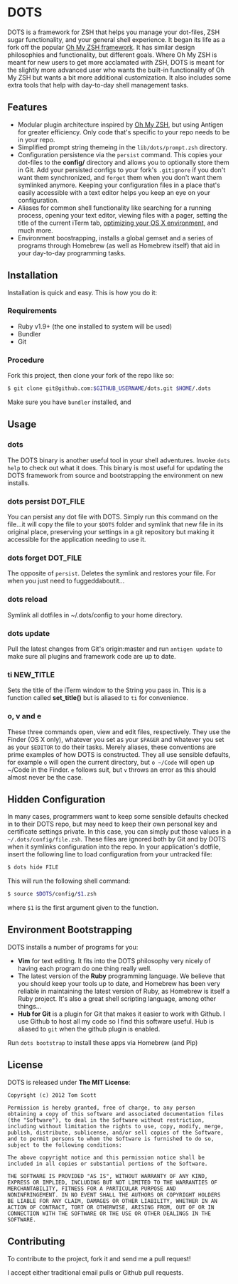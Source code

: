 DOTS
====

DOTS is a framework for ZSH that helps you manage your dot-files, ZSH
sugar functionality, and your general shell experience. It began its
life as a fork off the popular [Oh My ZSH framework][omz]. It has
similar design philosophies and functionality, but different goals.
Where Oh My ZSH is meant for new users to get more acclamated with ZSH,
DOTS is meant for the slightly more advanced user who wants the built-in
functionality of Oh My ZSH but wants a bit more additional
customization. It also includes some extra tools that help with day-to-day
shell management tasks.

Features
--------

- Modular plugin architecture inspired by [Oh My ZSH][omz], but using Antigen for greater efficiency.
  Only code that's specific to your repo needs to be in your repo.
- Simplified prompt string themeing in the `lib/dots/prompt.zsh` directory.
- Configuration persistence via the `persist` command. This copies your
  dot-files to the **config/** directory and allows you to optionally
  store them in Git. Add your persisted configs to your fork's
  `.gitignore` if you don't want them synchronized, and `forget`
  them when you don't want them symlinked anymore. Keeping your
  configuration files in a place that's easily accessible with a
  text editor helps you keep an eye on your configuration.
- Aliases for common shell functionality like searching for a running
  process, opening your text editor, viewing files with a pager, setting
  the title of the current iTerm tab, [optimizing your OS X environment](osx4h),
  and much more.
- Environment boostrapping, installs a global gemset and a series of
  programs through Homebrew (as well as Homebrew itself) that aid in
  your day-to-day programming tasks.

Installation
------------

Installation is quick and easy. This is how you do it:

### Requirements

- Ruby v1.9+ (the one installed to system will be used)
- Bundler
- Git

### Procedure

Fork this project, then clone your fork of the repo like so:

```bash
$ git clone git@github.com:$GITHUB_USERNAME/dots.git $HOME/.dots
```

Make sure you have `bundler` installed, and 


Usage
-----

### dots

The DOTS binary is another useful tool in your shell adventures. Invoke
`dots help` to check out what it does. This binary is most useful for
updating the DOTS framework from source and bootstrapping the environment
on new installs.


### dots persist DOT_FILE

You can persist any dot file with DOTS. Simply run this command on 
the file...it will copy the file to your `$DOTS` folder and symlink 
that new file in its original place, preserving your settings in a 
git repository but making it accessible for the application needing
to use it.

### dots forget DOT_FILE

The opposite of `persist`. Deletes the symlink and restores your file. 
For when you just need to fuggeddaboutit...

### dots reload

Symlink all dotfiles in ~/.dots/config to your home directory.

### dots update

Pull the latest changes from Git's origin:master and run `antigen
update` to make sure all plugins and framework code are up to date.

### ti NEW_TITLE

Sets the title of the iTerm window to the String you pass in. This is a
function called **set_title()** but is aliased to `ti` for convenience.

### o, v and e

These three commands open, view and edit files, respectively. They use
the Finder (OS X only), whatever you set as your `$PAGER` and whatever
you set as your `$EDITOR` to do their tasks. Merely aliases, these
conventions are prime examples of how DOTS is constructed. They all use
sensible defaults, for example `o` will open the current directory, but
`o ~/Code` will open up ~/Code in the Finder. `e` follows suit, but `v`
throws an error as this should almost never be the case. 


Hidden Configuration
--------------------

In many cases, programmers want to keep some sensible defaults checked
in to their DOTS repo, but may need to keep their own personal key and
certificate settings private. In this case, you can simply put those
values in a `~/.dots/config/file.zsh`. These files are ignored both by
Git and by DOTS when it symlinks configuration into the repo. In your
application's dotfile, insert the following line to load configuration
from your untracked file:

```bash
$ dots hide FILE
```

This will run the following shell command:

```bash
$ source $DOTS/config/$1.zsh
```

where `$1` is the first argument given to the function.

Environment Bootstrapping
-------------------------

DOTS installs a number of programs for you:

- **Vim** for text editing. It fits into the DOTS philosophy very nicely
  of having each program do one thing really well.
- The latest version of the **Ruby** programming language. We believe
  that you should keep your tools up to date, and Homebrew has been
  very reliable in maintaining the latest version of Ruby, as Homebrew
  is itself a Ruby project. It's also a great shell scripting language,
  among other things...
- **Hub for Git** is a plugin for Git that makes it easier to work with
  Github. I use Github to host all my code so I find this software useful.
  Hub is aliased to `git` when the github plugin is enabled.

Run `dots bootstrap` to install these apps via Homebrew (and Pip)

License
-------

DOTS is released under **The MIT License**:

    Copyright (c) 2012 Tom Scott

    Permission is hereby granted, free of charge, to any person 
    obtaining a copy of this software and associated documentation files
    (the "Software"), to deal in the Software without restriction,
    including without limitation the rights to use, copy, modify, merge,
    publish, distribute, sublicense, and/or sell copies of the Software,
    and to permit persons to whom the Software is furnished to do so,
    subject to the following conditions:

    The above copyright notice and this permission notice shall be
    included in all copies or substantial portions of the Software.

    THE SOFTWARE IS PROVIDED "AS IS", WITHOUT WARRANTY OF ANY KIND,
    EXPRESS OR IMPLIED, INCLUDING BUT NOT LIMITED TO THE WARRANTIES OF
    MERCHANTABILITY, FITNESS FOR A PARTICULAR PURPOSE AND 
    NONINFRINGEMENT. IN NO EVENT SHALL THE AUTHORS OR COPYRIGHT HOLDERS
    BE LIABLE FOR ANY CLAIM, DAMAGES OR OTHER LIABILITY, WHETHER IN AN
    ACTION OF CONTRACT, TORT OR OTHERWISE, ARISING FROM, OUT OF OR IN
    CONNECTION WITH THE SOFTWARE OR THE USE OR OTHER DEALINGS IN THE SOFTWARE.

Contributing
------------

To contribute to the project, fork it and send me a pull request!

I accept either traditional email pulls or Github pull requests.

[omz]: https://github.com/robbyrussell/oh-my-zsh
[hub]: https://github.com/defunkt/hub
[cw]: https://defunkt.io
[osx4h]: https://gist.github.com/2260182

